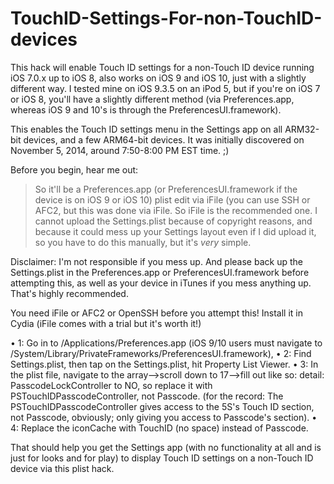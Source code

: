 # TouchID-Settings-For-non-TouchID-devices

This hack will enable Touch ID settings for a non-Touch ID device running iOS 7.0.x up to iOS 8, also works on iOS 9 and iOS 10, just with a slightly different way. I tested mine on iOS 9.3.5 on an iPod 5, but if you're on iOS 7 or iOS 8, you'll have a slightly different method (via Preferences.app, whereas iOS 9 and 10's is through the PreferencesUI.framework).

This enables the Touch ID settings menu in the Settings app on all ARM32-bit devices, and a few ARM64-bit devices. It was initially discovered on November 5, 2014, around 7:50-8:00 PM EST time. ;)



Before you begin, hear me out:

> So it'll be a Preferences.app (or PreferencesUI.framework if the device is on iOS 9 or iOS 10) plist edit via iFile (you can use SSH or AFC2, but this was done via iFile. So iFile is the recommended one.
> I cannot upload the Settings.plist because of copyright reasons, and because it could mess up your Settings layout even if I did upload it, so you have to do this manually, but it's *very* simple.

Disclaimer: I'm not responsible if you mess up. And please back up the Settings.plist in the Preferences.app or PreferencesUI.framework before attempting this, as well as your device in iTunes if you mess anything up. That's highly recommended.

You need iFile or AFC2 or OpenSSH before you attempt this! Install it in Cydia (iFile comes with a trial but it's worth it!)

• 1: Go in to /Applications/Preferences.app (iOS 9/10 users must navigate to /System/Library/PrivateFrameworks/PreferencesUI.framework),
• 2: Find Settings.plist, then tap on the Settings.plist, hit Property List Viewer.
• 3: In the plist file, navigate to the array—>scroll down to 17—>fill out like so: detail: PasscodeLockController to NO, so replace it with PSTouchIDPasscodeController, not Passcode. (for the record: The PSTouchIDPasscodeController gives access to the 5S's Touch ID section, not Passcode, obviously; only giving you access to Passcode's section).
• 4: Replace the iconCache with TouchID (no space) instead of Passcode.
 
That should help you get the Settings app (with no functionality at all and is just for looks and for play) to display Touch ID settings on a non-Touch ID device via this plist hack.

